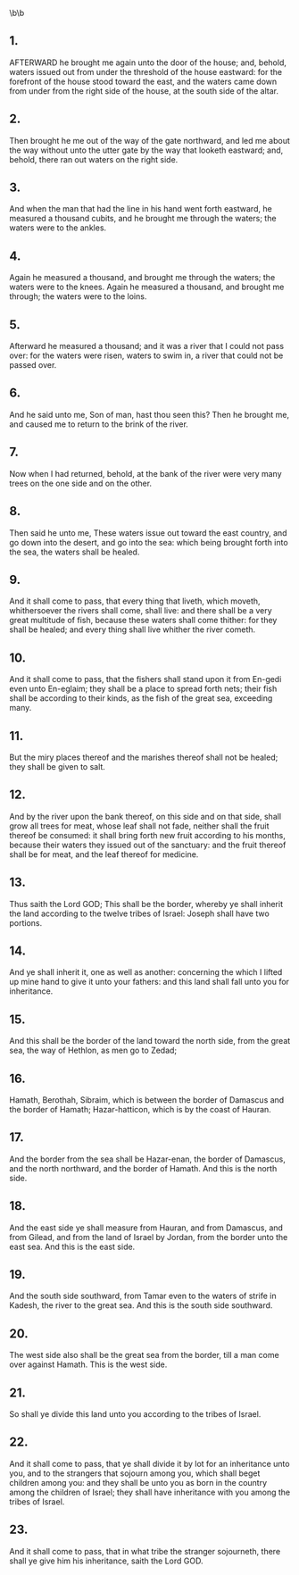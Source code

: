 \b\b
## 1.
AFTERWARD he brought me again unto the door of the house; and, behold, waters issued out from under the threshold of the house eastward: for the forefront of the house stood toward the east, and the waters came down from under from the right side of the house, at the south side of the altar.
## 2.
Then brought he me out of the way of the gate northward, and led me about the way without unto the utter gate by the way that looketh eastward; and, behold, there ran out waters on the right side.
## 3.
And when the man that had the line in his hand went forth eastward, he measured a thousand cubits, and he brought me through the waters; the waters were to the ankles.
## 4.
Again he measured a thousand, and brought me through the waters; the waters were to the knees.  Again he measured a thousand, and brought me through; the waters were to the loins.
## 5.
Afterward he measured a thousand; and it was a river that I could not pass over: for the waters were risen, waters to swim in, a river that could not be passed over.
## 6.
And he said unto me, Son of man, hast thou seen this?  Then he brought me, and caused me to return to the brink of the river.
## 7.
Now when I had returned, behold, at the bank of the river were very many trees on the one side and on the other.
## 8.
Then said he unto me, These waters issue out toward the east country, and go down into the desert, and go into the sea: which being brought forth into the sea, the waters shall be healed.
## 9.
And it shall come to pass, that every thing that liveth, which moveth, whithersoever the rivers shall come, shall live: and there shall be a very great multitude of fish, because these waters shall come thither: for they shall be healed; and every thing shall live whither the river cometh.
## 10.
And it shall come to pass, that the fishers shall stand upon it from En-gedi even unto En-eglaim; they shall be a place to spread forth nets; their fish shall be according to their kinds, as the fish of the great sea, exceeding many.
## 11.
But the miry places thereof and the marishes thereof shall not be healed; they shall be given to salt.
## 12.
And by the river upon the bank thereof, on this side and on that side, shall grow all trees for meat, whose leaf shall not fade, neither shall the fruit thereof be consumed: it shall bring forth new fruit according to his months, because their waters they issued out of the sanctuary: and the fruit thereof shall be for meat, and the leaf thereof for medicine.
## 13.
Thus saith the Lord GOD; This shall be the border, whereby ye shall inherit the land according to the twelve tribes of Israel: Joseph shall have two portions.
## 14.
And ye shall inherit it, one as well as another: concerning the which I lifted up mine hand to give it unto your fathers: and this land shall fall unto you for inheritance.
## 15.
And this shall be the border of the land toward the north side, from the great sea, the way of Hethlon, as men go to Zedad;
## 16.
Hamath, Berothah, Sibraim, which is between the border of Damascus and the border of Hamath; Hazar-hatticon, which is by the coast of Hauran.
## 17.
And the border from the sea shall be Hazar-enan, the border of Damascus, and the north northward, and the border of Hamath.  And this is the north side.
## 18.
And the east side ye shall measure from Hauran, and from Damascus, and from Gilead, and from the land of Israel by Jordan, from the border unto the east sea.  And this is the east side.
## 19.
And the south side southward, from Tamar even to the waters of strife in Kadesh, the river to the great sea.  And this is the south side southward.
## 20.
The west side also shall be the great sea from the border, till a man come over against Hamath.  This is the west side.
## 21.
So shall ye divide this land unto you according to the tribes of Israel.
## 22.
And it shall come to pass, that ye shall divide it by lot for an inheritance unto you, and to the strangers that sojourn among you, which shall beget children among you: and they shall be unto you as born in the country among the children of Israel; they shall have inheritance with you among the tribes of Israel.
## 23.
And it shall come to pass, that in what tribe the stranger sojourneth, there shall ye give him his inheritance, saith the Lord GOD.
